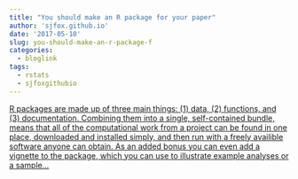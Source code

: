 ```yaml
---
title: "You should make an R package for your paper"
author: 'sjfox.github.io'
date: '2017-05-10'
slug: you-should-make-an-r-package-f
categories:
  - bloglink
tags:
  - rstats
  - sjfoxgithubio
---
```


[R packages are made up of three main things: (1) data, (2) functions, and (3) documentation. Combining them into a single, self-contained bundle, means that all of the computational work from a project can be found in one place, downloaded and installed simply, and then run with a freely availible software anyone can obtain. As an added bonus you can even add a vignette to the package, which you can use to illustrate example analyses or a sample...<click to read more>](https://sjfox.github.io/post/2017-05-04-rtzikvrisk_primer/)

